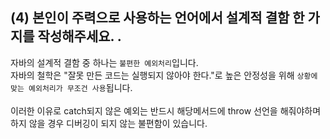 ## (4) 본인이 주력으로 사용하는 언어에서 설계적 결함 한 가지를 작성해주세요. .

자바의 설계적 결함 중 하나는 `불편한 예외처리`입니다.  
자바의 철학은 "잘못 만든 코드는 실행되지 않아야 한다."로 높은 안정성을 위해 `상황에 맞는 예외처리가 무조건 사용`됩니다.<br/>  
이러한 이유로 catch되지 않은 예외는 반드시 해당메서드에 throw 선언을 해줘야하며 하지 않을 경우 디버깅이 되지 않는 불편함이 있습니다.
